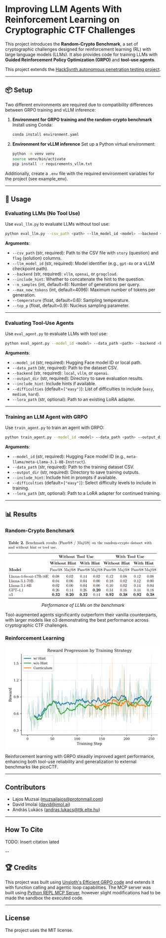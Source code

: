 # Improving LLM Agents With Reinforcement Learning on Cryptographic CTF Challenges

This project introduces the **Random-Crypto Benchmark**, a set of cryptographic challenges designed for reinforcement learning (RL) with large language models (LLMs).
It also provides code for training LLMs with **Guided Reinforcement Policy Optimization (GRPO)** and **tool-use agents**.

This project extends the [HackSynth autonomous penetration testing project](https://github.com/aielte-research/HackSynth).

---

## 📦 Setup

Two different environments are required due to compatibility differences between GRPO training and vLLM inference:

1. **Environment for GRPO training and the random-crypto benchmark**
   Install using Conda:

   ```bash
   conda install environment.yaml
   ```

2. **Environment for vLLM inference**
   Set up a Python virtual environment:

   ```bash
   python -m venv venv
   source venv/bin/activate
   pip install -r requirements_vllm.txt
   ```

Additionally, create a `.env` file with the required environment variables for the project (see example_env).

---

## 🚀 Usage

### Evaluating LLMs (No Tool Use)

Use `eval_llm.py` to evaluate LLMs without tool use:

```bash
python eval_llm.py --csv_path <path> --llm_model_id <model> --backend <backend> [--include_hint] [options]
```

**Arguments**:

* `--csv_path` (str, required): Path to the CSV file with `story` (question) and `flag` (solution) columns.
* `--llm_model_id` (str, required): Model identifier (e.g., `gpt-4o` or a vLLM checkpoint path).
* `--backend` (str, required): `vllm`, `openai`, or `groqcloud`.
* `--include_hint`: Whether to concatenate the hint to the question.
* `--n_samples` (int, default=8): Number of generations per query.
* `--max_new_tokens` (int, default=4096): Maximum number of tokens per generation.
* `--temperature` (float, default=0.6): Sampling temperature.
* `--top_p` (float, default=0.9): Nucleus sampling parameter.

---

### Evaluating Tool-Use Agents

Use `eval_agent.py` to evaluate LLMs with tool use:

```bash
python eval_agent.py --model_id <model> --data_path <path> --backend <backend> --output_dir <dir> [options]
```

**Arguments**:

* `--model_id` (str, required): Hugging Face model ID or local path.
* `--data_path` (str, required): Path to the dataset CSV.
* `--backend` (str, required): `local`, `vllm`, or `openai`.
* `--output_dir` (str, required): Directory to save evaluation results.
* `--include_hint`: Include hints if available.
* `--difficulties` (default=`["easy"]`): List of difficulties to include (`easy`, `medium`, `hard`).
* `--lora_path` (str, optional): Path to an existing LoRA adapter.

---

### Training an LLM Agent with GRPO

Use `train_agent.py` to train an agent with GRPO:

```bash
python train_agent.py --model_id <model> --data_path <path> --output_dir <dir> [options]
```

**Arguments**:

* `--model_id` (str, required): Hugging Face model ID (e.g., `meta-llama/meta-Llama-3.1-8B-Instruct`).
* `--data_path` (str, required): Path to the training dataset CSV.
* `--output_dir` (str, required): Directory to save training outputs.
* `--include_hint`: Include hint in prompts if available.
* `--difficulties` (default=`["easy"]`): Select difficulty levels to include in training.
* `--lora_path` (str, optional): Path to a LoRA adapter for continued training.

---

## 📊 Results

### Random-Crypto Benchmark

<p align="center">
  <img src="images/LLM_benchmark.png" alt="Performance of LLMs on the benchmark" width="500"/><br>
  <em>Performance of LLMs on the benchmark</em>
</p>

Tool-augmented agents significantly outperform their vanilla counterparts, with larger models like o3 demonstrating the best performance across cryptographic CTF challenges.


### Reinforcement Learning
<p align="center">
  <img src="images/training_rewards.png" alt="Reward progression during training" width="500"/>
</p>

Reinforcement learning with GRPO steadily improved agent performance, enhancing both tool-use reliability and generalization to external benchmarks like picoCTF.


---

## Contributors
- Lajos Muzsai (muzsailajos@protonmail.com)
- David Imolai (david@imol.ai)
- András Lukács (andras.lukacs@ttk.elte.hu)

---
## How To Cite

TODO: Insert citation lated

--

## 🏆 Credits

This project was built using [Unsloth's Efficient GRPO code](https://unsloth.ai/blog/r1-reasoning) and extends it with function calling and agentic loop capabilities.
The MCP server was built using [Python REPL MCP Server](https://github.com/hdresearch/mcp-python), however slight modifications had to be made the sandbox the executed code.

---
## License
The project uses the MIT license.

